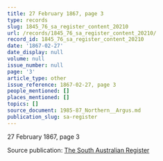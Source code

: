 ```yaml
---
title: 27 February 1867, page 3
type: records
slug: 1845_76_sa_register_content_20210
url: /records/1845_76_sa_register_content_20210/
record_id: 1845_76_sa_register_content_20210
date: '1867-02-27'
date_display: null
volume: null
issue_number: null
page: '3'
article_type: other
issue_reference: 1867-02-27, page 3
people_mentioned: []
places_mentioned: []
topics: []
source_document: 1985-87_Northern__Argus.md
publication_slug: sa-register
---
```


27 February 1867, page 3

Source publication: [The South Australian Register](/publications/sa-register/)
